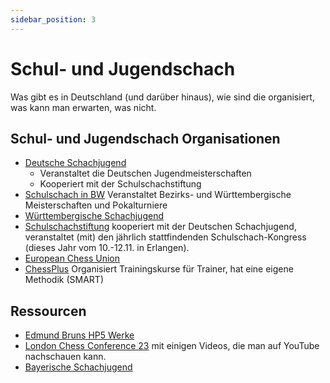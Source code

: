 ```yaml
---
sidebar_position: 3
---
```

# Schul- und Jugendschach

Was gibt es in Deutschland (und darüber hinaus), wie sind die organisiert, was kann man erwarten, was nicht.

## Schul- und Jugendschach Organisationen

* [Deutsche Schachjugend](https://www.deutsche-schachjugend.de/)
  * Veranstaltet die Deutschen Jugendmeisterschaften
  * Kooperiert mit der Schulschachstiftung
* [Schulschach in BW](https://bw-schulschach.de/) Veranstaltet Bezirks- und Württembergische Meisterschaften und Pokalturniere
* [Württembergische Schachjugend](https://wsj-schach.de/)
* [Schulschachstiftung](https://schulschachstiftung.de/) kooperiert mit der Deutschen Schachjugend, veranstaltet (mit) den jährlich stattfindenden Schulschach-Kongress (dieses Jahr vom 10.-12.11. in Erlangen).
* [European Chess Union](https://www.europechess.org/)
* [ChessPlus](https://chessplus.net/) Organisiert Trainingskurse für Trainer, hat eine eigene Methodik (SMART)

## Ressourcen

* [Edmund Bruns HP5 Werke](https://schulschachstiftung.de/2023/04/18/dr-edmund-bruns-gesammelten-hp5-werke/)
* [London Chess Conference 23](https://schulschachstiftung.de/2023/03/24/sensationelle-londoner-schachkonferenz/) mit einigen Videos, die man auf YouTube nachschauen kann.
* [Bayerische Schachjugend](https://bayerische-schachjugend.de/schulschach/)
